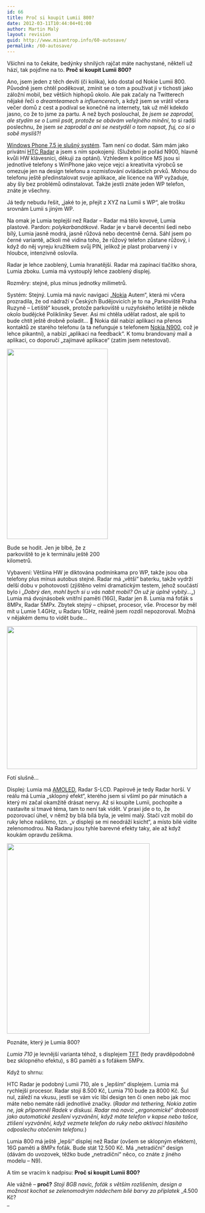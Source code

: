 ```yaml
---
id: 66
title: Proč si koupit Lumii 800?
date: 2012-03-11T10:44:04+01:00
author: Martin Malý
layout: revision
guid: http://www.misantrop.info/60-autosave/
permalink: /60-autosave/
---
```

Všichni na to čekáte, bedýnky shnilých rajčat máte nachystané, někteří už hází, tak pojďme na to. **Proč si koupit Lumii 800?**

<!--more-->

Ano, jsem jeden z těch devíti (či kolika), kdo dostal od Nokie Lumii 800. Původně jsem chtěl poděkovat, zmínit se o tom a používat ji v tichosti jako záložní mobil, bez větších hiphopů okolo. Ale pak začaly na Twitterech nějaké řeči o _dreamteamech_ a _influencerech_, a když jsem se vrátil včera večer domů z cest a podíval se konečně na internety, tak už měl kdekdo jasno, co že to jsme za partu. A než bych poslouchal, že _jsem se zaprodal, ale stydím se o Lumii psát, protože se obávám veřejného mínění_, to si radši poslechnu, že jsem _se zaprodal a ani se nestyděl o tom napsat, fuj, co si o sobě myslíš?!_

[Windows Phone 7.5 je slušný systém](http://www.misantrop.info/windows-phone-7-5/). Tam není co dodat. Sám mám jako privátní <a class="zem_slink" title="HTC Radar" href="http://en.wikipedia.org/wiki/HTC_Radar" rel="wikipedia">HTC Radar</a> a jsem s ním spokojený. (Služební je pořád N900, hlavně kvůli HW klávesnici, děkuji za optání). Vzhledem k politice MS jsou si jednotlivé telefony s WinPhone jako vejce vejci a kreativita výrobců se omezuje jen na design telefonu a rozmisťování ovládacích prvků. Mohou do telefonu ještě předinstalovat svoje aplikace, ale licence na WP vyžaduje, aby šly bez problémů odinstalovat. Takže jestli znáte jeden WP telefon, znáte je všechny.

Já tedy nebudu řešit, &#8222;jaké to je, přejít z XYZ na Lumii s WP&#8220;, ale trošku srovnám Lumii s jiným WP.

Na omak je Lumia teplejší než Radar &#8211; Radar má tělo kovové, Lumia plastové. Pardon: _polykarbanátkové_. Radar je v barvě decentní šedi nebo bílý, Lumia jasně modrá, jasně růžová nebo decentně černá. Sáhl jsem po černé variantě, ačkoli mě vidina toho, že růžový telefon zůstane růžový, i když do něj vyreju kružítkem svůj PIN, jelikož je plast probarvený i v hloubce, intenzivně oslovila.

Radar je lehce zaoblený, Lumia hranatější. Radar má zapínací tlačítko shora, Lumia zboku. Lumia má vystouplý lehce zaoblený displej.

Rozměry: stejné, plus mínus jednotky milimetrů.

Systém: Stejný. Lumia má navíc navigaci &#8222;<a class="zem_slink" title="Nokia" href="http://nokia.com" rel="homepage">Nokia</a> Autem&#8220;, která mi včera prozradila, že od nádraží v Českých Budějovicích je to na &#8222;Parkoviště Praha Ruzyně &#8211; Letiště&#8220; kousek, protože parkoviště u ruzyňského letiště je někde okolo budějcké Polikliniky Sever. Asi mi chtěla udělat radost, ale spíš to bude chtít ještě drobně poladit&#8230; 🙂 Nokia dál nabízí aplikaci na přenos kontaktů ze starého telefonu (a ta nefunguje s telefonem <a class="zem_slink" title="Nokia N900" href="http://en.wikipedia.org/wiki/Nokia_N900" rel="wikipedia">Nokia N900</a>, což je lehce pikantní), a nabízí &#8222;aplikaci na feedback&#8220;. K tomu brandovaný mail a aplikaci, co doporučí &#8222;zajímavé aplikace&#8220; (zatím jsem netestoval).

<div id="attachment_63" style="width: 275px" class="wp-caption aligncenter">
  <a href="http://www.misantrop.info/proc-si-koupit-lumii-800/6720279887_5c7d893a7c_d/" rel="attachment wp-att-63"><img aria-describedby="caption-attachment-63" class="size-full wp-image-63 " title="6720279887_5c7d893a7c_d" src="http://www.misantrop.info/wp-content/uploads/2012/03/6720279887_5c7d893a7c_d2.jpg" alt="" width="265" height="500" /></a>
  
  <p id="caption-attachment-63" class="wp-caption-text">
    Bude se hodit. Jen je blbé, že z parkoviště to je k terminálu ještě 200 kilometrů.
  </p>
</div>

Vybavení: Většina HW je diktována podmínkama pro WP, takže jsou oba telefony plus mínus autobus stejné. Radar má &#8222;větší&#8220; baterku, takže vydrží delší dobu v pohotovosti (zjištěno velmi dramatickým testem, jehož součástí bylo i &#8222;_Dobrý den, mohl bych si u vás nabít mobil? On už je úplně vybitý&#8230;_&#8222;) Lumia má dvojnásobek vnitřní paměti (16G), Radar jen 8. Lumia má foťák s 8MPx, Radar 5MPx. Zbytek stejný &#8211; chipset, procesor, vše. Procesor by měl mít u Lumie 1.4GHz, u Radaru 1GHz, reálně jsem rozdíl nepozoroval. Možná v nějakém demu to vidět bude&#8230;

<div id="attachment_62" style="width: 510px" class="wp-caption aligncenter">
  <a href="http://www.misantrop.info/proc-si-koupit-lumii-800/wp_000006/" rel="attachment wp-att-62"><img aria-describedby="caption-attachment-62" class="size-full wp-image-62" title="WP_000006" src="http://www.misantrop.info/wp-content/uploads/2012/03/WP_00000612.jpg" alt="" width="500" height="375" /></a>
  
  <p id="caption-attachment-62" class="wp-caption-text">
    Fotí slušně...
  </p>
</div>

Displej: Lumia má <a class="zem_slink" title="Active-matrix OLED" href="http://en.wikipedia.org/wiki/Active-matrix_OLED" rel="wikipedia">AMOLED</a>, Radar S-LCD. Papírově je tedy Radar horší. V reálu má Lumia &#8222;sklopný efekt&#8220;, kterého jsem si všiml po pár minutách a který mi začal okamžitě drásat nervy. Až si koupíte Lumii, pochopíte a nastavíte si tmavé téma, tam to není tak vidět. V praxi jde o to, že pozorovací úhel, v němž by bílá bílá byla, je velmi malý. Stačí vzít mobil do ruky lehce našikmo, tzn. &#8222;v displeji se mi neodráží ksicht&#8220;, a místo bílé vidíte zelenomodrou. Na Radaru jsou tyhle barevné efekty taky, ale až když koukám opravdu zešikma.

<div id="attachment_61" style="width: 385px" class="wp-caption aligncenter">
  <a href="http://www.misantrop.info/proc-si-koupit-lumii-800/6720099045_ab3b24c59a_d/" rel="attachment wp-att-61"><img aria-describedby="caption-attachment-61" class="size-full wp-image-61" title="6720099045_ab3b24c59a_d" src="http://www.misantrop.info/wp-content/uploads/2012/03/6720099045_ab3b24c59a_d2.jpg" alt="" width="375" height="500" /></a>
  
  <p id="caption-attachment-61" class="wp-caption-text">
    Poznáte, který je Lumia 800?
  </p>
</div>

_Lumia 710_ je levnější varianta téhož, s displejem <a class="zem_slink" title="TFT LCD" href="http://en.wikipedia.org/wiki/TFT_LCD" rel="wikipedia">TFT</a> (tedy pravděpodobně bez sklopného efektu), s 8G paměti a s foťákem 5MPx.

Když to shrnu:

HTC Radar je podobný Lumii 710, ale s &#8222;lepším&#8220; displejem. Lumia má rychlejší procesor. Radar stojí 8.500 Kč, Lumia 710 bude za 8000 Kč. Šul nul, záleží na vkusu, jestli se vám víc líbí design ten či onen nebo jak moc máte nebo nemáte rádi jednotlivé značky. (_Radar má tethering, Nokia zatím ne, jak připomněl Radek v diskusi. Radar má navíc &#8222;ergonomické&#8220; drobnosti jako automatické zesílení vyzvánění, když máte telefon v kapse nebo tašce, ztišení vyzvánění, když vezmete telefon do ruky nebo aktivaci hlasitého odposlechu otočením telefonu._)

Lumia 800 má ještě &#8222;lepší&#8220; displej než Radar (ovšem se sklopným efektem), 16G paměti a 8MPx foťák. Bude stát 12.500 Kč. Má &#8222;netradiční&#8220; design (dávám do uvozovek, těžko bude &#8222;netradiční&#8220; něco, co znáte z jiného modelu &#8211; N9).

A tím se vracím k nadpisu: **Proč si koupit Lumii 800?**

Ale vážně &#8211; **proč?** _Stojí 8GB navíc, foťák s větším rozlišením, design a možnost kochat se zelenomodrým nádechem bílé barvy za_ _příplatek_ _4.500 Kč?  
_ 

<div class="zemanta-pixie" style="margin-top: 10px; height: 15px;">
  <img class="zemanta-pixie-img" style="float: right;" src="http://img.zemanta.com/pixy.gif?x-id=8e81f30b-c182-4b86-bfb5-39a48c0f09bb" alt="" />
</div>